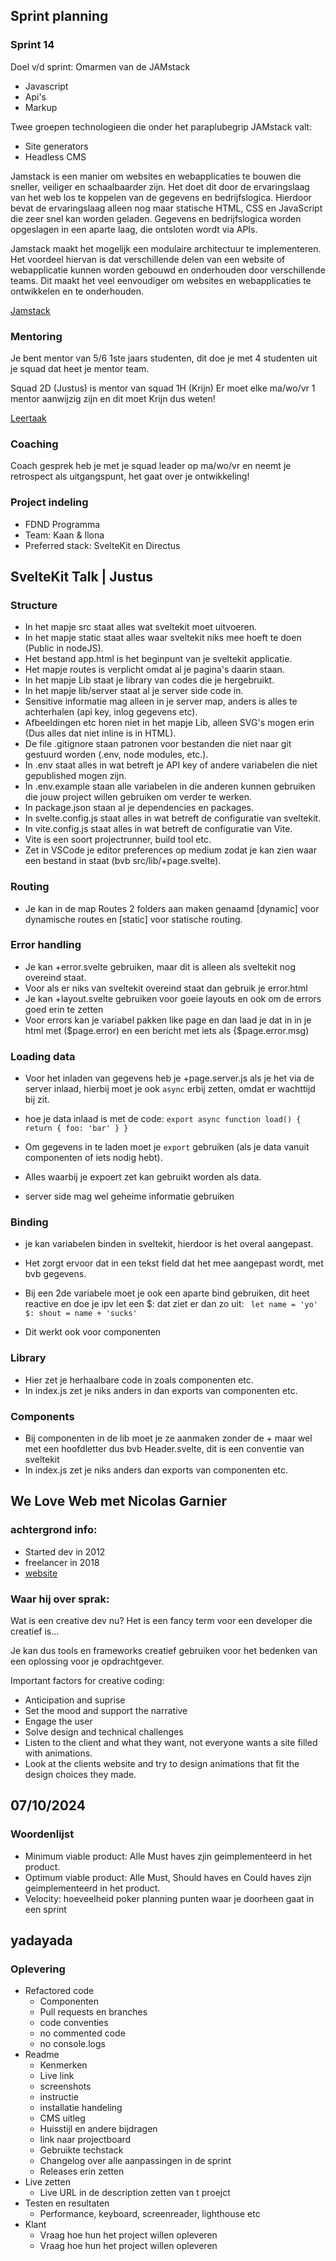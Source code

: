 ## Sprint planning
### Sprint 14

Doel v/d sprint: Omarmen van de JAMstack
- Javascript
- Api's
- Markup

Twee groepen technologieen die onder het paraplubegrip JAMstack valt:
- Site generators
- Headless CMS

Jamstack is een manier om websites en webapplicaties te bouwen die sneller, veiliger en schaalbaarder zijn.
Het doet dit door de ervaringslaag van het web los te koppelen van de gegevens en bedrijfslogica.
Hierdoor bevat de ervaringslaag alleen nog maar statische HTML, CSS en JavaScript die zeer snel kan worden geladen.
Gegevens en bedrijfslogica worden opgeslagen in een aparte laag, die ontsloten wordt via APIs.

Jamstack maakt het mogelijk een modulaire architectuur te implementeren.
Het voordeel hiervan is dat verschillende delen van een website of webapplicatie kunnen worden gebouwd en onderhouden door verschillende teams.
Dit maakt het veel eenvoudiger om websites en webapplicaties te ontwikkelen en te onderhouden.

[Jamstack](jamstack.org)

### Mentoring

Je bent mentor van 5/6 1ste jaars studenten, dit doe je met 4 studenten uit je squad dat heet je mentor team.

Squad 2D (Justus) is mentor van squad 1H (Krijn)
Er moet elke ma/wo/vr 1 mentor aanwijzig zijn en dit moet Krijn dus weten!

[Leertaak](github.com/fdnd-task/mentor)

### Coaching

Coach gesprek heb je met je squad leader op ma/wo/vr en neemt je retrospect als uitgangspunt, het gaat over je ontwikkeling!

### Project indeling
- FDND Programma
- Team: Kaan & Ilona
- Preferred stack: SvelteKit en Directus 

## SvelteKit Talk | Justus
### Structure
- In het mapje src staat alles wat sveltekit moet uitvoeren.
- In het mapje static staat alles waar sveltekit niks mee hoeft te doen (Public in nodeJS).
- Het bestand app.html is het beginpunt van je sveltekit applicatie.
- Het mapje routes is verplicht omdat al je pagina's daarin staan.
- In het mapje Lib staat je library van codes die je hergebruikt.
- In het mapje lib/server staat al je server side code in.
- Sensitive informatie mag alleen in je server map, anders is alles te achterhalen  (api key, inlog gegevens etc).
- Afbeeldingen etc horen niet in het mapje Lib, alleen SVG's mogen erin (Dus alles dat niet inline is in HTML).
- De file .gitignore staan patronen voor bestanden die niet naar git gestuurd worden (.env, node modules, etc.).
- In .env staat alles in wat betreft je API key of andere variabelen die niet gepublished mogen zijn.
- In .env.example staan alle variabelen in die anderen kunnen gebruiken die jouw project willen gebruiken om verder te werken.
- In package.json staan al je dependencies en packages.
- In svelte.config.js staat alles in wat betreft de configuratie van sveltekit.
- In vite.config.js staat alles in wat betreft de configuratie van Vite.
- Vite is een soort projectrunner, build tool etc.
- Zet in VSCode je editor preferences op medium zodat je kan zien waar een bestand in staat (bvb src/lib/+page.svelte).

### Routing
- Je kan in de map Routes 2 folders aan maken genaamd [dynamic] voor dynamische routes en [static] voor statische routing.

### Error handling
- Je kan +error.svelte gebruiken, maar dit is alleen als sveltekit nog overeind staat.
- Voor als er niks van sveltekit overeind staat dan gebruik je error.html
- Je kan +layout.svelte gebruiken voor goeie layouts en ook om de errors goed erin te zetten
- Voor errors kan je variabel pakken like page en dan laad je dat in in je html met ($page.error) en een bericht met iets als {$page.error.msg)

### Loading data
- Voor het inladen van gegevens heb je +page.server.js als je het via de server inlaad, hierbij moet je ook `async` erbij zetten, omdat er wachttijd bij zit.
- hoe je data inlaad is met de code:
  `export async function load() {
    return {
      foo: 'bar'
    }
  }`
  
- Om gegevens in te laden moet je `export` gebruiken (als je data vanuit componenten of iets nodig hebt).
- Alles waarbij je expoert zet kan gebruikt worden als data.
- server side mag wel geheime informatie gebruiken

### Binding
- je kan variabelen binden in sveltekit, hierdoor is het overal aangepast.
- Het zorgt ervoor dat in een tekst field dat het mee aangepast wordt, met bvb gegevens.
- Bij een 2de variabele moet je ook een aparte bind gebruiken, dit heet reactive en doe je ipv let een $: dat ziet er dan zo uit:
  ` let name = 'yo'
    $: shout = name + 'sucks'`

- Dit werkt ook voor componenten

### Library
- Hier zet je herhaalbare code in zoals componenten etc.
- In index.js zet je niks anders in dan exports van componenten etc.

### Components
- Bij componenten in de lib moet je ze aanmaken zonder de + maar wel met een hoofdletter dus bvb Header.svelte, dit is een conventie van sveltekit
- In index.js zet je niks anders dan exports van componenten etc.

## We Love Web met Nicolas Garnier
### achtergrond info:
- Started dev in 2012
- freelancer in 2018
- [website](https://nico.computer/)

### Waar hij over sprak:
Wat is een creative dev nu? Het is een fancy term voor een developer die creatief is...

Je kan dus tools en frameworks creatief gebruiken voor het bedenken van een oplossing voor je opdrachtgever.

Important factors for creative coding:
- Anticipation and suprise
- Set the mood and support the narrative
- Engage the user
- Solve design and technical challenges
- Listen to the client and what they want, not everyone wants a site filled with animations.
- Look at the clients website and try to design animations that fit the design choices they made.

## 07/10/2024
### Woordenlijst
- Minimum viable product: Alle Must haves zjin geimplementeerd in het product.
- Optimum viable product: Alle Must, Should haves en Could haves zijn geimplementeerd in het product.
- Velocity: hoeveelheid poker planning punten waar je doorheen gaat in een sprint

## yadayada

### Oplevering
- Refactored code
    - Componenten
    - Pull requests en branches
    - code conventies
    - no commented code
    - no console.logs
- Readme
    - Kenmerken
    - Live link
    - screenshots
    - instructie
    - installatie handeling
    - CMS uitleg
    - Huisstijl en andere bijdragen
    - link naar projectboard
    - Gebruikte techstack
    - Changelog over alle aanpassingen in de sprint
    - Releases erin zetten
- Live zetten
    - Live URL in de description zetten van t proejct
- Testen en resultaten
    - Performance, keyboard, screenreader, lighthouse etc
- Klant
    - Vraag hoe hun het project willen opleveren
    - Vraag hoe hun het project willen opleveren